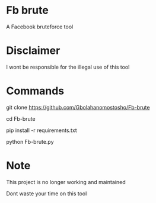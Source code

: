 # Fb brute
 

  A Facebook bruteforce tool

 
# Disclaimer




  I wont be responsible for the illegal use of this tool





# Commands


 


 git clone https://github.com/Gbolahanomostosho/Fb-brute




 cd Fb-brute 



 pip install -r requirements.txt


 
 python Fb-brute.py 




# Note



 This project is no longer working and maintained

 
 Dont waste your time on this tool
